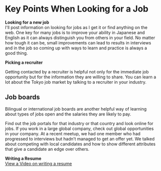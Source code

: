 # Key Points When Looking for a Job
<p>
  <strong><span class="wysiwyg-font-size-large">Looking for a new job</span></strong><br>
  I'll post information on looking for jobs as I get it or find anything on the
  web. One key for many jobs is to
  <span class="wysiwyg-underline">improve your ability in Japanese and English</span>
  as it can always distinguish you from others in your field. No matter how tough
  it can be, small improvements can lead to results in interviews and in the job
  so coming up with ways to learn and practice is always a good thing.
</p>
<p>
  <strong><span class="wysiwyg-font-size-large">Picking a recruiter </span></strong>
</p>
<p>
  Getting contacted by a recruiter is helpful not only for the immediate job opportunity
  but for the information they are willing to share. You can learn a lot about
  the Tokyo job market by talking to a recruiter in your industry.
</p>

## Job boards

Bilingual or international job boards are another helpful way of learning about
types of jobs open and the salaries they are likely to pay.
  
Find out the job portals for that industry or that country and look online for jobs. If you work in a large global company, check out global opportunities in your company. At a recent meetup, we had one member who had progressed to interviews but hadn’t managed to get an offer yet. We talked about competing with local candidates and how to show different attributes that give a candidate an edge over others.

<p>
  <strong><span class="wysiwyg-font-size-large">Writing a Resume</span></strong><br>
  <a href="https://youtu.be/6efrR7Ds3Cs">View a Video on writing a resume</a>
</p>
